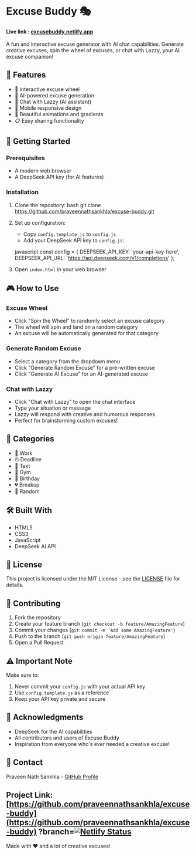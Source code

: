 # Excuse Buddy 🎭
<B> Live link : <a href='excusebuddy.netlify.app'>excusebuddy.netlify.app </a> </B> </br></br>
A fun and interactive excuse generator with AI chat capabilities. Generate creative excuses, spin the wheel of excuses, or chat with Lazzy, your AI excuse companion!

## 🌟 Features

- 🎡 Interactive excuse wheel
- 🤖 AI-powered excuse generation
- 💬 Chat with Lazzy (AI assistant)
- 📱 Mobile responsive design
- 🎨 Beautiful animations and gradients
- 📋 Easy sharing functionality

## 🚀 Getting Started

### Prerequisites

- A modern web browser
- A DeepSeek API key (for AI features)

### Installation

1. Clone the repository:
bash
git clone https://github.com/praveennathsankhla/excuse-buddy.git

2. Set up configuration:
   - Copy `config.template.js` to `config.js`
   - Add your DeepSeek API key to `config.js`:

   javascript
const config = {
DEEPSEEK_API_KEY: 'your-api-key-here',
DEEPSEEK_API_URL: 'https://api.deepseek.com/v1/completions'
};

3. Open `index.html` in your web browser

## 🎮 How to Use

### Excuse Wheel
- Click "Spin the Wheel" to randomly select an excuse category
- The wheel will spin and land on a random category
- An excuse will be automatically generated for that category

### Generate Random Excuse
- Select a category from the dropdown menu
- Click "Generate Random Excuse" for a pre-written excuse
- Click "Generate AI Excuse" for an AI-generated excuse

### Chat with Lazzy
- Click "Chat with Lazzy" to open the chat interface
- Type your situation or message
- Lazzy will respond with creative and humorous responses
- Perfect for brainstorming custom excuses!

## 🎨 Categories

- 💼 Work
- ⏰ Deadline
- 📱 Text
- 💪 Gym
- 🎂 Birthday
- 💔 Breakup
- 🎲 Random

## 🛠️ Built With

- HTML5
- CSS3
- JavaScript
- DeepSeek AI API

## 📝 License

This project is licensed under the MIT License - see the [LICENSE](LICENSE) file for details.

## 🤝 Contributing

1. Fork the repository
2. Create your feature branch (`git checkout -b feature/AmazingFeature`)
3. Commit your changes (`git commit -m 'Add some AmazingFeature'`)
4. Push to the branch (`git push origin feature/AmazingFeature`)
5. Open a Pull Request

## ⚠️ Important Note

Make sure to:
1. Never commit your `config.js` with your actual API key
2. Use `config.template.js` as a reference
3. Keep your API key private and secure

## 🙏 Acknowledgments

- DeepSeek for the AI capabilities
- All contributors and users of Excuse Buddy
- Inspiration from everyone who's ever needed a creative excuse!

## 📧 Contact

Praveen Nath Sankhla - [GitHub Profile](https://github.com/praveennathsankhla)

Project Link: [https://github.com/praveennathsankhla/excuse-buddy](https://github.com/praveennathsankhla/excuse-buddy)
?branch=[![Netlify Status](https://api.netlify.com/api/v1/badges/fb087096-4808-44e0-85d9-df4a69312e85/deploy-status)](https://app.netlify.com/sites/excusebuddy/deploys)
---

Made with ❤️ and a lot of creative excuses!
